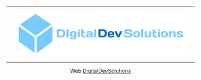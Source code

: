 ***
<p align="center">
  <img src="https://github.com/DigitalDevSolutions/.github/blob/main/profile/logo.svg" width="450" alt="DigitalDevSolutions"/>
</p>

***
<p align="center">
  Web <a href="https://digitaldevsolutions.cl/">DigitalDevSolutions</a>
</p>
